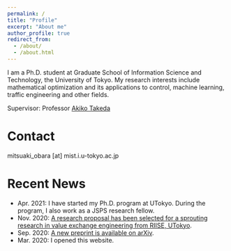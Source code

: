 ```yaml
---
permalink: /
title: "Profile"
excerpt: "About me"
author_profile: true
redirect_from: 
  - /about/
  - /about.html
---
```


I am a Ph.D. student at Graduate School of Information Science and Technology, the University of Tokyo. My research interests include mathematical optimization and its applications to control, machine learning, traffic engineering and other fields.

Supervisor: Professor [Akiko Takeda](https://www.or.mist.i.u-tokyo.ac.jp/takeda/index-e.html)

Contact
========
mitsuaki_obara [at] mist.i.u-tokyo.ac.jp

Recent News
========
- Apr. 2021: I have started my Ph.D. program at UTokyo. During the program, I also work as a JSPS research fellow.
- Nov. 2020: [A research proposal has been selected for a sprouting research in value exchange engineering from RIISE, UTokyo](https://www.riise.u-tokyo.ac.jp/projects/vxe/).
- Sep. 2020: [A new preprint is available on arXiv](https://arxiv.org/abs/2009.07153).
- Mar. 2020: I opened this website.
